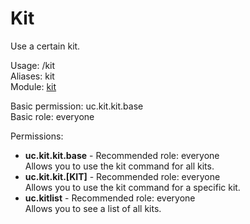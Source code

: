 Kit
====
Use a certain kit.

Usage: /kit <Kit><br>
Aliases: kit<br>
Module: [kit](../modules/kit.md)<br>

Basic permission: uc.kit.kit.base<br>
Basic role: everyone<br>

Permissions: <br>
* **uc.kit.kit.base** - Recommended role: everyone<br>Allows you to use the kit command for all kits.
* **uc.kit.kit.[KIT]** - Recommended role: everyone<br>Allows you to use the kit command for a specific kit.
* **uc.kitlist** - Recommended role: everyone<br>Allows you to see a list of all kits.
